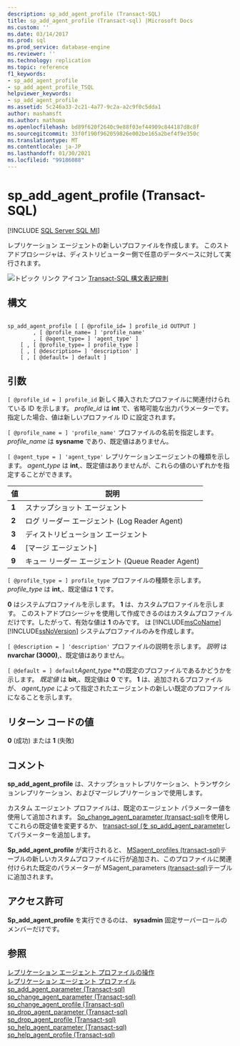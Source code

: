 ```yaml
---
description: sp_add_agent_profile (Transact-SQL)
title: sp_add_agent_profile (Transact-sql) |Microsoft Docs
ms.custom: ''
ms.date: 03/14/2017
ms.prod: sql
ms.prod_service: database-engine
ms.reviewer: ''
ms.technology: replication
ms.topic: reference
f1_keywords:
- sp_add_agent_profile
- sp_add_agent_profile_TSQL
helpviewer_keywords:
- sp_add_agent_profile
ms.assetid: 5c246a33-2c21-4a77-9c2a-a2c9f0c5dda1
author: mashamsft
ms.author: mathoma
ms.openlocfilehash: bd89f620f2640c9e88f03ef44909c844187d8c8f
ms.sourcegitcommit: 33f0f190f962059826e002be165a2bef4f9e350c
ms.translationtype: MT
ms.contentlocale: ja-JP
ms.lasthandoff: 01/30/2021
ms.locfileid: "99186088"
---
```

# <a name="sp_add_agent_profile-transact-sql"></a>sp_add_agent_profile (Transact-SQL)
[!INCLUDE [SQL Server SQL MI](../../includes/applies-to-version/sql-asdbmi.md)]

  レプリケーション エージェントの新しいプロファイルを作成します。 このストアドプロシージャは、ディストリビューター側で任意のデータベースに対して実行されます。  
  
 ![トピック リンク アイコン](../../database-engine/configure-windows/media/topic-link.gif "トピック リンク アイコン") [Transact-SQL 構文表記規則](../../t-sql/language-elements/transact-sql-syntax-conventions-transact-sql.md)  
  
## <a name="syntax"></a>構文  
  
```  
  
sp_add_agent_profile [ [ @profile_id= ] profile_id OUTPUT ]  
        , [ @profile_name= ] 'profile_name'   
        , [ @agent_type= ] 'agent_type' ]   
    [ , [ @profile_type= ] profile_type ]  
    [ , [ @description= ] 'description' ]  
    [ , [ @default= ] default ]  
```  
  
## <a name="arguments"></a>引数  
`[ @profile_id = ] profile_id` 新しく挿入されたプロファイルに関連付けられている ID を示します。 *profile_id* は **int** で、省略可能な出力パラメーターです。 指定した場合、値は新しいプロファイル ID に設定されます。  
  
`[ @profile_name = ] 'profile_name'` プロファイルの名前を指定します。 *profile_name* は **sysname** であり、既定値はありません。  
  
`[ @agent_type = ] 'agent_type'` レプリケーションエージェントの種類を示します。 *agent_type* は **int**,、既定値はありませんが、これらの値のいずれかを指定することができます。  
  
|値|説明|  
|-----------|-----------------|  
|**1**|スナップショット エージェント|  
|**2**|ログ リーダー エージェント (Log Reader Agent)|  
|**3**|ディストリビューション エージェント|  
|**4**|[マージ エージェント]|  
|**9**|キュー リーダー エージェント (Queue Reader Agent)|  
  
`[ @profile_type = ] profile_type` プロファイルの種類を示します。*profile_type* は **int**,、既定値は **1** です。  
  
 **0** はシステムプロファイルを示します。 **1** は、カスタムプロファイルを示します。 このストアドプロシージャを使用して作成できるのはカスタムプロファイルだけです。したがって、有効な値は **1** のみです。 は [!INCLUDE[msCoName](../../includes/msconame-md.md)] [!INCLUDE[ssNoVersion](../../includes/ssnoversion-md.md)] システムプロファイルのみを作成します。  
  
`[ @description = ] 'description'` プロファイルの説明を示します。 *説明* は **nvarchar (3000)**,、既定値はありません。  
  
`[ @default = ] default`*Agent_type* **の既定のプロファイルであるかどうかを示します。 *既定値* は **bit**,、既定値は **0** です。 **1** は、追加されるプロファイルが、 *agent_type* によって指定されたエージェントの新しい既定のプロファイルになることを示します。  
  
## <a name="return-code-values"></a>リターン コードの値  
 **0** (成功) または **1** (失敗)  
  
## <a name="remarks"></a>コメント  
 **sp_add_agent_profile** は、スナップショットレプリケーション、トランザクションレプリケーション、およびマージレプリケーションで使用します。  
  
 カスタム エージェント プロファイルは、既定のエージェント パラメーター値を使用して追加されます。 [Sp_change_agent_parameter &#40;transact-sql&#41;](../../relational-databases/system-stored-procedures/sp-change-agent-parameter-transact-sql.md)を使用してこれらの既定値を変更するか、 [transact-sql &#40;を sp_add_agent_parameter](../../relational-databases/system-stored-procedures/sp-add-agent-parameter-transact-sql.md)してパラメーターを追加します。  
  
 **Sp_add_agent_profile** が実行されると、 [MSagent_profiles &#40;transact-sql&#41;](../../relational-databases/system-tables/msagent-profiles-transact-sql.md)テーブルの新しいカスタムプロファイルに行が追加され、このプロファイルに関連付けられた既定のパラメーターが MSagent_parameters [&#40;transact-sql&#41;](../../relational-databases/system-tables/msagent-parameters-transact-sql.md)テーブルに追加されます。  
  
## <a name="permissions"></a>アクセス許可  
 **Sp_add_agent_profile** を実行できるのは、 **sysadmin** 固定サーバーロールのメンバーだけです。  
  
## <a name="see-also"></a>参照  
 [レプリケーション エージェント プロファイルの操作](../../relational-databases/replication/agents/work-with-replication-agent-profiles.md)   
 [レプリケーション エージェント プロファイル](../../relational-databases/replication/agents/replication-agent-profiles.md)   
 [sp_add_agent_parameter &#40;Transact-sql&#41;](../../relational-databases/system-stored-procedures/sp-add-agent-parameter-transact-sql.md)   
 [sp_change_agent_parameter &#40;Transact-sql&#41;](../../relational-databases/system-stored-procedures/sp-change-agent-parameter-transact-sql.md)   
 [sp_change_agent_profile &#40;Transact-sql&#41;](../../relational-databases/system-stored-procedures/sp-change-agent-profile-transact-sql.md)   
 [sp_drop_agent_parameter &#40;Transact-sql&#41;](../../relational-databases/system-stored-procedures/sp-drop-agent-parameter-transact-sql.md)   
 [sp_drop_agent_profile &#40;Transact-sql&#41;](../../relational-databases/system-stored-procedures/sp-drop-agent-profile-transact-sql.md)   
 [sp_help_agent_parameter &#40;Transact-sql&#41;](../../relational-databases/system-stored-procedures/sp-help-agent-parameter-transact-sql.md)   
 [sp_help_agent_profile &#40;Transact-sql&#41;](../../relational-databases/system-stored-procedures/sp-help-agent-profile-transact-sql.md)  
  
  
